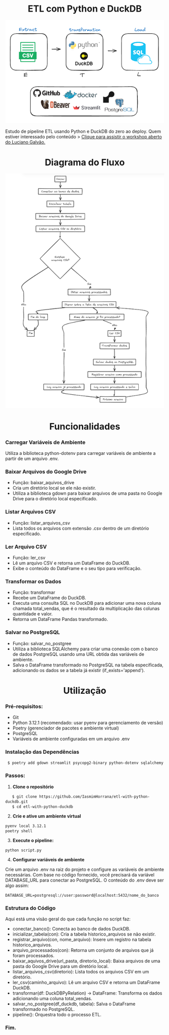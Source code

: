 <h1 align="center">ETL com Python e DuckDB</h1>

<div align="center">
    <img src="img/arquitetura.png" alt="Fluxograma ETL">
</div>


Estudo de pipeline ETL usando Python e DuckDB do zero ao deploy. Quem estiver interessado pelo conteúdo > [Clique para assistir o workshop aberto do Luciano Galvão.](https://www.youtube.com/watch?v=eXXImkz-vMs)


<h1 align="center"> Diagrama do Fluxo</h1>

<div align="center">
    <img src="img/fluxograma.png" alt="Fluxograma ETL">
</div>

<h1 align="center">Funcionalidades</h1>

### Carregar Variáveis de Ambiente

Utiliza a biblioteca python-dotenv para carregar variáveis de ambiente a partir de um arquivo .env.

### Baixar Arquivos do Google Drive
- Função: baixar_aquivos_drive
- Cria um diretório local se ele não existir.
- Utiliza a biblioteca gdown para baixar arquivos de uma pasta no Google Drive para o diretório local especificado.
### Listar Arquivos CSV
- Função: listar_arquivos_csv
- Lista todos os arquivos com extensão .csv dentro de um diretório especificado.
### Ler Arquivo CSV
- Função: ler_csv
- Lê um arquivo CSV e retorna um DataFrame do DuckDB.
- Exibe o conteúdo do DataFrame e o seu tipo para verificação.
### Transformar os Dados
- Função: transformar
- Recebe um DataFrame do DuckDB.
- Executa uma consulta SQL no DuckDB para adicionar uma nova coluna chamada total_vendas, que é o resultado da multiplicação das colunas quantidade e valor.
- Retorna um DataFrame Pandas transformado.
### Salvar no PostgreSQL
- Função: salvar_no_postgree
- Utiliza a biblioteca SQLAlchemy para criar uma conexão com o banco de dados PostgreSQL usando uma URL obtida das variáveis de ambiente.
- Salva o DataFrame transformado no PostgreSQL na tabela especificada, adicionando os dados se a tabela já existir (if_exists='append').

<h1 align="center"> Utilização </h1>

### Pré-requisitos:

- Git
- Python 3.12.1 (recomendado: usar pyenv para gerenciamento de versão)
- Poetry (gerenciador de pacotes e ambiente virtual)
- PostgreSQL
- Variáveis de ambiente configuradas em um arquivo .env

### Instalação das Dependências 
 ```
  $ poetry add gdown streamlit psycopg2-binary python-dotenv sqlalchemy
```

### Passos:

1. **Clone o repositório**
 ```
    $ git clone https://github.com/IasmimHorrana/etl-with-python-duckdb.git
    $ cd etl-with-python-duckdb
```
2. **Crie e ative um ambiente virtual**
 ```
pyenv local 3.12.1
poetry shell
```
3. **Execute o pipeline:**
 ```
python script.py
```
4. **Configurar variáveis de ambiente**
<p> Crie um arquivo .env na raiz do projeto e configure as variáveis de ambiente necessárias. Com base no código fornecido, você precisará da variável DATABASE_URL para conectar ao PostgreSQL. O conteúdo do .env deve ser algo assim: </p>

```
DATABASE_URL=postgresql://user:password@localhost:5432/nome_do_banco
```

### Estrutura do Código
Aqui está uma visão geral do que cada função no script faz:

- conectar_banco(): Conecta ao banco de dados DuckDB.
- inicializar_tabela(con): Cria a tabela historico_arquivos se não existir.
- registrar_arquivo(con, nome_arquivo): Insere um registro na tabela historico_arquivos.
- arquivo_processados(con): Retorna um conjunto de arquivos que já foram processados.
- baixar_aquivos_drive(url_pasta, diretorio_local): Baixa arquivos de uma pasta do Google Drive para um diretório local.
- listar_arquivos_csv(diretorio): Lista todos os arquivos CSV em um diretório.
- ler_csv(caminho_arquivo): Lê um arquivo CSV e retorna um DataFrame DuckDB.
- transformar(df: DuckDBPyRelation) -> DataFrame: Transforma os dados adicionando uma coluna total_vendas.
- salvar_no_postgree(df_duckdb, tabela): Salva o DataFrame transformado no PostgreSQL.
- pipeline(): Orquestra todo o processo ETL.

### Fim.


   




